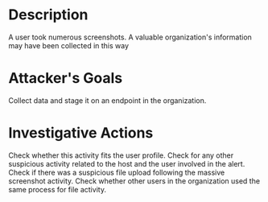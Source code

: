 # Description
A user took numerous screenshots. A valuable organization's information may have been collected in this way
# Attacker's Goals
Collect data and stage it on an endpoint in the organization.
# Investigative Actions
Check whether this activity fits the user profile.
Check for any other suspicious activity related to the host and the user involved in the alert.
Check if there was a suspicious file upload following the massive screenshot activity.
Check whether other users in the organization used the same process for file activity.
